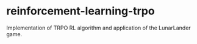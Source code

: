 # reinforcement-learning-trpo
  Implementation of TRPO RL algorithm and application of the LunarLander game. 
